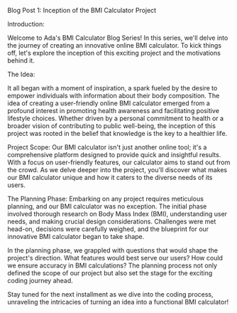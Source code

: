 Blog Post 1: 
Inception of the BMI Calculator Project

Introduction:


Welcome to Ada's BMI Calculator Blog Series! In this series, we'll delve into the journey of creating an innovative online BMI calculator. To kick things off, let's explore the inception of this exciting project and the motivations behind it.

The Idea:

It all began with a moment of inspiration, a spark fueled by the desire to empower individuals with information about their body composition. The idea of creating a user-friendly online BMI calculator emerged from a profound interest in promoting health awareness and facilitating positive lifestyle choices. Whether driven by a personal commitment to health or a broader vision of contributing to public well-being, the inception of this project was rooted in the belief that knowledge is the key to a healthier life.

Project Scope:
Our BMI calculator isn't just another online tool; it's a comprehensive platform designed to provide quick and insightful results. With a focus on user-friendly features, our calculator aims to stand out from the crowd. As we delve deeper into the project, you'll discover what makes our BMI calculator unique and how it caters to the diverse needs of its users.

The Planning Phase:
Embarking on any project requires meticulous planning, and our BMI calculator was no exception. The initial phase involved thorough research on Body Mass Index (BMI), understanding user needs, and making crucial design considerations. Challenges were met head-on, decisions were carefully weighed, and the blueprint for our innovative BMI calculator began to take shape.

In the planning phase, we grappled with questions that would shape the project's direction. What features would best serve our users? How could we ensure accuracy in BMI calculations? The planning process not only defined the scope of our project but also set the stage for the exciting coding journey ahead.

Stay tuned for the next installment as we dive into the coding process, unraveling the intricacies of turning an idea into a functional BMI calculator!





